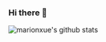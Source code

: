 ### Hi there 👋

<!--
**brianl9995/brianl9995** is a ✨ _special_ ✨ repository because its `README.md` (this file) appears on your GitHub profile.

Here are some ideas to get you started:

- 🔭 I’m currently working on ...
- 🌱 I’m currently learning ...
- 👯 I’m looking to collaborate on ...
- 🤔 I’m looking for help with ...
- 💬 Ask me about ...
- 📫 How to reach me: ...
- 😄 Pronouns: ...
- ⚡ Fun fact: ...
-->


![marionxue's github stats](https://github-readme-stats.vercel.app/api?username=brianl9995&theme=radical&show_icons=true) 
